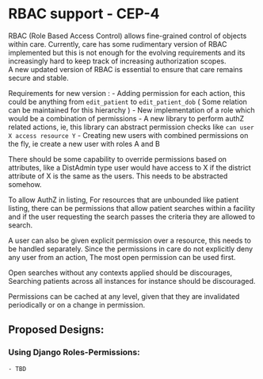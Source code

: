# RBAC support - CEP-4

RBAC (Role Based Access Control) allows fine-grained control of objects within care. Currently, care has some rudimentary 
version of RBAC implemented but this is not enough for the evolving requirements and its increasingly hard to keep track of 
increasing authorization scopes.  
A new updated version of RBAC is essential to ensure that care remains secure and stable.  

Requirements for new version : 
    - Adding permission for each action, this could be anything from `edit_patient` to `edit_patient_dob` ( Some relation can be maintained for this hierarchy )
    - New implementation of a role which would be a combination of permissions
    - A new library to perform authZ related actions, ie, this library can abstract permission checks like `can user X access resource Y`
    - Creating new users with combined permissions on the fly, ie create a new user with roles A and B

There should be some capability to override permissions based on attributes, like a DistAdmin type user would have access to X if the district attribute of X is the same as the users. 
This needs to be abstracted somehow.

To allow AuthZ in listing, For resources that are unbounded like patient listing, there can be permissions that allow patient searches within a facility 
and if the user requesting the search passes the criteria they are allowed to search.

A user can also be given explicit permission over a resource, this needs to be handled separately. Since the permissions in care do not explicitly deny any user from an action, 
The most open permission can be used first.

Open searches without any contexts applied should be discourages, Searching patients across all instances for instance should be discouraged.

Permissions can be cached at any level, given that they are invalidated periodically or on a change in permission.

## Proposed Designs:

### Using Django Roles-Permissions:
    - TBD
